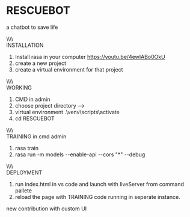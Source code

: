 # RESCUEBOT
a chatbot to save life 

\\\\\\\\\
INSTALLATION 

1) Install rasa in your computer  https://youtu.be/4ewIABo0OkU
2) create a new project
3) create a virtual environment for that project

\\\\\\\\\
WORKING
1) CMD in admin 
2) choose project directory -->
3) virtual environment 
    .\venv\scripts\activate
4) cd RESCUEBOT

\\\\\\\\\
TRAINING in cmd admin
1) rasa train
2) rasa run -m models --enable-api --cors "*" --debug

\\\\\\\\\
DEPLOYMENT
1) run index.html in vs code and launch with liveServer from command pallete
2) reload the page with TRAINING code running in seperate instance.


new contribution with custom UI 
